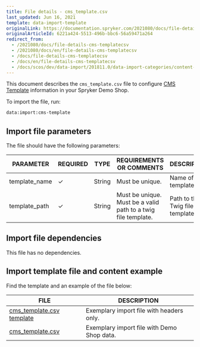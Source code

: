 ```yaml
---
title: File details - cms_template.csv
last_updated: Jun 16, 2021
template: data-import-template
originalLink: https://documentation.spryker.com/2021080/docs/file-details-cms-templatecsv
originalArticleId: 6221a424-5513-496b-bbc6-56a59471a264
redirect_from:
  - /2021080/docs/file-details-cms-templatecsv
  - /2021080/docs/en/file-details-cms-templatecsv
  - /docs/file-details-cms-templatecsv
  - /docs/en/file-details-cms-templatecsv
  - /docs/scos/dev/data-import/201811.0/data-import-categories/content-management/file-details-cms-template.csv.html
---
```


This document describes the `cms_template.csv` file to configure [CMS Template](/docs/scos/dev/tutorials-and-howtos/howtos/feature-howtos/cms/howto-create-cms-templates.html#cms-page-template) information in your Spryker Demo Shop.

To import the file, run:

```bash
data:import:cms-template
```

## Import file parameters

The file should have the following parameters:

| PARAMETER | REQUIRED | TYPE | REQUIREMENTS OR COMMENTS | DESCRIPTION |
| --- | --- | --- | --- | --- |
| template_name | &check; | String | Must be unique. | Name of the template. |
| template_path | &check; | String | Must be unique. Must be a valid path to a twig file template. | Path to the Twig file template. |

## Import file dependencies

This file has no dependencies.

## Import template file and content example

Find the template and an example of the file below:

| FILE | DESCRIPTION |
| --- | --- |
| [cms_template.csv template](https://spryker.s3.eu-central-1.amazonaws.com/docs/Developer+Guide/Back-End/Data+Manipulation/Data+Ingestion/Data+Import/Data+Import+Categories/Content+Management/Template+cms_template.csv) | Exemplary import file with headers only. |
| [cms_template.csv](https://spryker.s3.eu-central-1.amazonaws.com/docs/Developer+Guide/Back-End/Data+Manipulation/Data+Ingestion/Data+Import/Data+Import+Categories/Content+Management/cms_template.csv) | Exemplary import file with Demo Shop data. |
